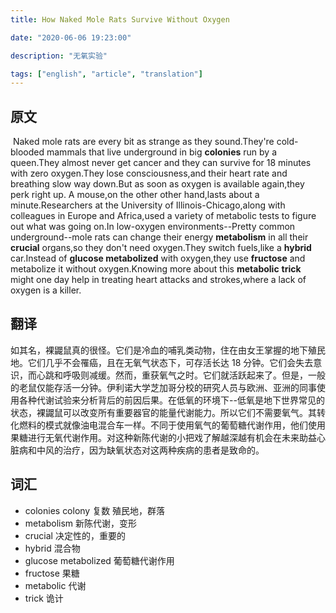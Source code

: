 ```yaml
---
title: How Naked Mole Rats Survive Without Oxygen

date: "2020-06-06 19:23:00"

description: "无氧实验"

tags: ["english", "article", "translation"]
---
```


## 原文

​ Naked mole rats are every bit as strange as they sound.They're cold-blooded mammals that live underground in big **colonies** run by a queen.They almost never get cancer and they can survive for 18 minutes with zero oxygen.They lose consciousness,and their heart rate and breathing slow way down.But as soon as oxygen is available again,they perk right up. A mouse,on the other other hand,lasts about a minute.Researchers at the University of Illinois-Chicago,along with colleagues in Europe and Africa,used a variety of metabolic tests to figure out what was going on.In low-oxygen environments--Pretty common underground--mole rats can change their energy **metabolism** in all their **crucial** organs,so they don't need oxygen.They switch fuels,like a **hybrid** car.Instead of **glucose metabolized** with oxygen,they use **fructose** and metabolize it without oxygen.Knowing more about this **metabolic** **trick** might one day help in treating heart attacks and strokes,where a lack of oxygen is a killer.

## 翻译

如其名，裸鼹鼠真的很怪。它们是冷血的哺乳类动物，住在由女王掌握的地下殖民地。它们几乎不会罹癌，且在无氧气状态下，可存活长达 18 分钟。它们会失去意识，而心跳和呼吸则减缓。然而，重获氧气之时。它们就活跃起来了。但是，一般的老鼠仅能存活一分钟。伊利诺大学芝加哥分校的研究人员与欧洲、亚洲的同事使用各种代谢试验来分析背后的前因后果。在低氧的环境下--低氧是地下世界常见的状态，裸鼹鼠可以改变所有重要器官的能量代谢能力。所以它们不需要氧气。其转化燃料的模式就像油电混合车一样。不同于使用氧气的葡萄糖代谢作用，他们使用果糖进行无氧代谢作用。对这种新陈代谢的小把戏了解越深越有机会在未来助益心脏病和中风的治疗，因为缺氧状态对这两种疾病的患者是致命的。

## 词汇

- colonies colony 复数 殖民地，群落
- metabolism 新陈代谢，变形
- crucial 决定性的，重要的
- hybrid 混合物
- glucose metabolized 葡萄糖代谢作用
- fructose 果糖
- metabolic 代谢
- trick 诡计
